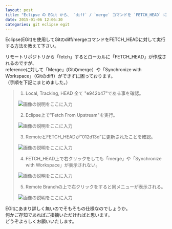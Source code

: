 ```yaml
---
layout: post
title: "Eclipse の EGit から、 `diff` / `merge` コマンドを `FETCH_HEAD` に対して実行する方法"
date: 2015-01-06 12:06:30
categories: git eclipse egit
---
```

<p>Eclipse(EGit)を使用してGitのdiff/mergeコマンドをFETCH_HEADに対して実行する方法を教えて下さい。</p>

<p>リモートリポジトリから「fetch」するとローカルに「FETCH_HEAD」が作成されるのですが、<br>
referenceに対して「Merge」(Gitのmerge）や「Synchronize with Workspace」（Gitのdiff）ができずに困っております。<br>
（手順を下記にまとめました。）</p>

<blockquote>
  <ol>
  <li>Local, Tracking, HEAD 全て "e942b47"である事を確認。</li>
  </ol>
  
  <p><img src="https://i.stack.imgur.com/5LkwG.png" alt="画像の説明をここに入力"></p>
  
  <ol start="2">
  <li>Eclipse上で"Fetch From Upstream"を実行。</li>
  </ol>
  
  <p><img src="https://i.stack.imgur.com/BPci9.png" alt="画像の説明をここに入力"></p>
  
  <ol start="3">
  <li>RemoteとFETCH_HEADが"012d13d"に更新されたことを確認。</li>
  </ol>
  
  <p><img src="https://i.stack.imgur.com/18ndM.png" alt="画像の説明をここに入力"></p>
  
  <ol start="4">
  <li>FETCH_HEAD上で右クリックをしても「merge」や「Synchronize with Workspace」が表示されない。</li>
  </ol>
  
  <p><img src="https://i.stack.imgur.com/jk3wr.png" alt="画像の説明をここに入力"></p>
  
  <ol start="5">
  <li>Remote Branchの上で右クリックをすると同メニューが表示される。</li>
  </ol>
  
  <p><img src="https://i.stack.imgur.com/e7sM9.png" alt="画像の説明をここに入力"></p>
</blockquote>

<p>EGitにあまり詳しく無いのでそもそもの仕様なのでしょうか。  <br>
何かご存知であればご指摘いただければと思います。  <br>
どうぞよろしくお願いいたします。</p>
